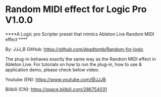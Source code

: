 # Random MIDI effect for Logic Pro V1.0.0

****A Logic pro Scripter preset that mimics Ableton Live Random MIDI effect ****

By: JJJ_B  GitHub: https://github.com/deadtomb/Random-for-logic 

The plug-in behaves exactly the same way as the Random MIDI effect in Ableton Live. For tutorials on how to run the plug-in, how to use & application demo, please check below video: 

Youtube (EN): https://www.youtube.com/@JJJB 

Bilibili (CN): https://space.bilibili.com/286754031